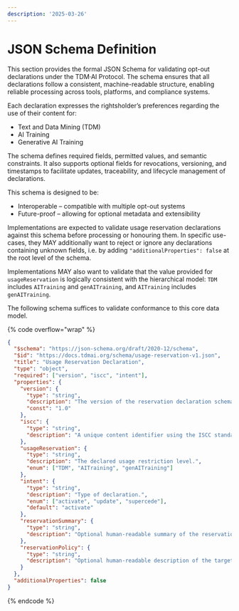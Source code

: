 ```yaml
---
description: '2025-03-26'
---
```


# JSON Schema Definition

This section provides the formal JSON Schema for validating opt-out declarations under the TDM·AI Protocol. The schema ensures that all declarations follow a consistent, machine-readable structure, enabling reliable processing across tools, platforms, and compliance systems.

Each declaration expresses the rightsholder’s preferences regarding the use of their content for:

* Text and Data Mining (TDM)
* AI Training
* Generative AI Training

The schema defines required fields, permitted values, and semantic constraints. It also supports optional fields for revocations, versioning, and timestamps to facilitate updates, traceability, and lifecycle management of declarations.

This schema is designed to be:

* Interoperable – compatible with multiple opt-out systems
* Future-proof – allowing for optional metadata and extensibility

Implementations are expected to validate usage reservation declarations against this schema before processing or honouring them. In specific use-cases, they MAY additionally want to reject or ignore any declarations containing unknown fields, i.e. by adding `"additionalProperties": false` at the root level of the schema.

Implementations MAY also want to validate that the value provided for `usageReservation` is logically consistent with the hierarchical model: `TDM` includes `AITraining` and `genAITraining`, and `AITraining` includes `genAITraining`.

The following schema suffices to validate conformance to this core data model.

{% code overflow="wrap" %}
```json
{
  "$schema": "https://json-schema.org/draft/2020-12/schema",
  "$id": "https://docs.tdmai.org/schema/usage-reservation-v1.json",
  "title": "Usage Reservation Declaration",
  "type": "object",
  "required": ["version", "iscc", "intent"],
  "properties": {
    "version": {
      "type": "string",
      "description": "The version of the reservation declaration schema.",
      "const": "1.0"
    },
    "iscc": {
      "type": "string",
      "description": "A unique content identifier using the ISCC standard (ISO 24138:2024)."
    },
    "usageReservation": {
      "type": "string",
      "description": "The declared usage restriction level.",
      "enum": ["TDM", "AITraining", "genAITraining"]
    },
    "intent": {
      "type": "string",
      "description": "Type of declaration.",
      "enum": ["activate", "update", "supercede"],
      "default": "activate"
    },
    "reservationSummary": {
      "type": "string",
      "description": "Optional human-readable summary of the reservation."
    },
    "reservationPolicy": {
      "type": "string",
      "description": "Optional human-readable description of the targeted compliance regime."
    }
  },
  "additionalProperties": false
}

```
{% endcode %}
